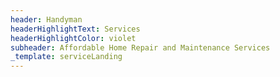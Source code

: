 ```yaml
---
header: Handyman
headerHighlightText: Services
headerHighlightColor: violet
subheader: Affordable Home Repair and Maintenance Services
_template: serviceLanding
---
```

